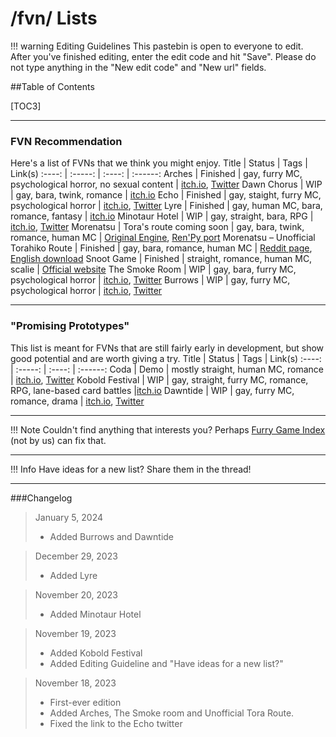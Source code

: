 # /fvn/ Lists

!!! warning Editing Guidelines
	This pastebin is open to everyone to edit. After you've finished editing, enter the edit code and hit "Save". Please do not type anything in the "New edit code" and "New url" fields.

##Table of Contents

[TOC3]

***

### FVN Recommendation
Here's a list of FVNs that we think you might enjoy.
Title | Status | Tags | Link(s) 
:----: | :-----: | :----: | :------: 
Arches | Finished | gay, furry MC, psychological horror, no sexual content | [itch.io](https://echoproject.itch.io/arches), [Twitter](https://twitter.com/EchoTheVN)
Dawn Chorus | WIP | gay, bara, twink, romance | [itch.io](https://dawn-chorus.itch.io/dawn-chorus)
Echo | Finished | gay, staight, furry MC, psychological horror | [itch.io](https://echoproject.itch.io/echo), [Twitter](https://twitter.com/EchoTheVN)
Lyre | Finished | gay, human MC, bara, romance, fantasy | [itch.io](https://atmac.itch.io/lyre)
Minotaur Hotel | WIP | gay, straight, bara, RPG | [itch.io](https://minoh.itch.io/minotaur-hotel), [Twitter](https://twitter.com/MinoHotel)
Morenatsu | Tora's route coming soon | gay, bara, twink, romance, human MC | [Original Engine](https://www.mediafire.com/file/dko6fnpbgq3hl7e/Morenatsu_Latest_Version.rar/file), [Ren'Py port](https://www.furaffinity.net/view/26153752/)
Morenatsu – Unofficial Torahiko Route | Finished | gay, bara, romance, human MC | [Reddit page](https://www.reddit.com/r/MorenatsuGame/comments/111v3uo/announcement_morenatsu_torahikos_route/), [English download](https://drive.google.com/drive/folders/1IDphCj24FrIUwmYKL3dJrPzxoqQJ7jG6)
Snoot Game | Finished | straight, romance, human MC, scalie | [Official website](https://snootgame.xyz)
The Smoke Room | WIP | gay, bara, furry MC, psychological horror | [itch.io](https://echoproject.itch.io/the-smoke-room), [Twitter](https://twitter.com/EchoTheVN)
Burrows | WIP | gay, furry MC, psychological horror | [itch.io](https://nikkonator5000.itch.io/burrows), [Twitter](https://twitter.com/Burrows_VN)

***

### "Promising Prototypes"
This list is meant for FVNs that are still fairly early in development, but show good potential and are worth giving a try.
Title | Status | Tags | Link(s) 
:----: | :-----: | :----: | :------: 
Coda | Demo | mostly straight, human MC, romance | [itch.io](https://codanon.itch.io/coda-demo), [Twitter](https://twitter.com/CodaVn)
Kobold Festival | WIP | gay, straight, furry MC, romance, RPG, lane-based card battles |[itch.io](https://mousecat.itch.io/kobold-festival)
Dawntide | WIP | gay, furry MC, romance, drama | [itch.io](https://dawntidedev.itch.io/dawntide), [Twitter](https://twitter.com/DawntideVN)

***

!!! Note Couldn't find anything that interests you?
	Perhaps [Furry Game Index](https://furrygames.top/en/list-v.html) (not by us) can fix that.

***

!!! Info Have ideas for a new list?
	Share them in the thread!

***

###Changelog
>January 5, 2024
>- Added Burrows and Dawntide

>December 29, 2023
>- Added Lyre

>November 20, 2023
>- Added Minotaur Hotel

>November 19, 2023
>- Added Kobold Festival
>- Added Editing Guideline and "Have ideas for a new list?"

>November 18, 2023
>- First-ever edition
>- Added Arches, The Smoke room and Unofficial Tora Route.
>- Fixed the link to the Echo twitter